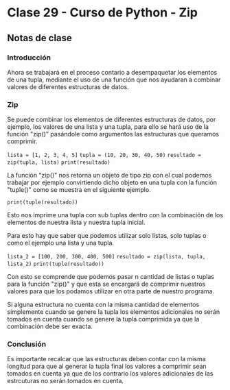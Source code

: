 # Clase 29 - Curso de Python - Zip

## Notas de clase


### Introducción
Ahora se trabajará en el proceso contario a desempaquetar los elementos de una tupla, mediante el uso de una función que nos ayudaran a combinar valores de diferentes estructuras de datos.


### Zip

Se puede combinar los elementos de diferentes estructuras de datos, por ejemplo, los valores de una lista y una tupla, para ello se hará uso de la función "zip()" pasándole como argumentos las estructuras que queramos comprimir.

`lista = [1, 2, 3, 4, 5]`
`tupla = (10, 20, 30, 40, 50)`
`resultado = zip(tupla, lista)`
`print(resultado)`

La función "zip()" nos retorna un objeto de tipo zip con el cual podemos trabajar por ejemplo convirtiendo dicho objeto en una tupla con la función "tuple()" como se muestra en el siguiente ejemplo.

`print(tuple(resultado))`

Esto nos imprime una tupla con sub tuplas dentro con la combinación de los elementos de nuestra lista y nuestra tupla inicial.

Para esto hay que saber que podemos utilizar solo listas, solo tuplas o como el ejemplo una lista y una tupla.

`lista_2 = [100, 200, 300, 400, 500]`
`resultado = zip(lista, tupla, lista_2)`
`print(tuple(resultado))`

Con esto se comprende que podemos pasar n cantidad de listas o tuplas para la función "zip()" y que esta se encargará de comprimir nuestros valores para que los podamos utilizar en otra parte de nuestro programa.

Si alguna estructura no cuenta con la misma cantidad de elementos simplemente cuando se genere la tupla los elementos adicionales no serán tomados en cuenta cuando se genere la tupla comprimida ya que la combinación debe ser exacta.


### Conclusión 

Es importante recalcar que las estructuras deben contar con la misma longitud para que al generar la tupla final los valores a comprimir sean tomados en cuenta ya que de los contrario los valores adicionales de las estrcuturas no serán tomados en cuenta.
